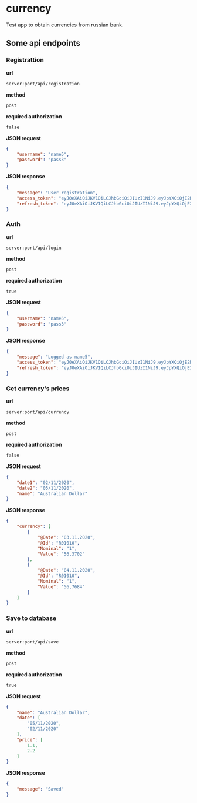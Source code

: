 # currency
Test app to obtain currencies from russian bank.

## Some api endpoints
### Registrattion



**url**

``server:port/api/registration``

**method**

``post``

**required authorization**

`false`

**JSON request**

```json
{
    "username": "name5",
    "password": "pass3"
}
```

**JSON response**

```json
{
    "message": "User registration",
    "access_token": "eyJ0eXAiOiJKV1QiLCJhbGciOiJIUzI1NiJ9.eyJpYXQiOjE2MDU1MDI2NDMsIm5iZiI6MTYwNTUwMjY0MywianRpIjoiYWIwMDJmZGEtYTU5Mi00NzUzLTk5ZDItMWRkMTg4MmY4NTkzIiwiZXhwIjoxNjA1NTAzNTQzLCJpZGVudGl0eSI6Im5hbWU1IiwiZnJlc2giOmZhbHNlLCJ0eXBlIjoiYWNjZXNzIn0.S5EkJ7M8j-HX1UZ-4wRRdRHe5rGvxwZf399vpGElmrA",
    "refresh_token": "eyJ0eXAiOiJKV1QiLCJhbGciOiJIUzI1NiJ9.eyJpYXQiOjE2MDU1MDI2NDMsIm5iZiI6MTYwNTUwMjY0MywianRpIjoiODIwOTg0ODItYTQxZi00M2JjLWI2NWMtOGY1MzViZTE5YzIzIiwiZXhwIjoxNjA4MDk0NjQzLCJpZGVudGl0eSI6Im5hbWU1IiwidHlwZSI6InJlZnJlc2gifQ.FSvUTfn5zEKsCvT59JSeVfHEWkHAL1bhThlD7OTzgCM"
}
```

### Auth

**url**

`server:port/api/login`

**method**

`post`

**required authorization**

`true`

**JSON request**

```json
{
    "username": "name5",
    "password": "pass3"
}
```

**JSON response**

```json
{
    "message": "Logged as name5",
    "access_token": "eyJ0eXAiOiJKV1QiLCJhbGciOiJIUzI1NiJ9.eyJpYXQiOjE2MDU0NTA5NjksIm5iZiI6MTYwNTQ1MDk2OSwianRpIjoiNTVjMjlmYzgtNzFhZi00NWMzLTg3ODctNTMwYmY1OTNlOWM5IiwiZXhwIjoxNjA1NDUxODY5LCJpZGVudGl0eSI6Im5hbWU0IiwiZnJlc2giOmZhbHNlLCJ0eXBlIjoiYWNjZXNzIn0.r5kttPPcL_3ck7XT3npFUusWTbb3UqswzoSvmDzp0HM",
    "refresh_token": "eyJ0eXAiOiJKV1QiLCJhbGciOiJIUzI1NiJ9.eyJpYXQiOjE2MDU0NTA5NjksIm5iZiI6MTYwNTQ1MDk2OSwianRpIjoiYTg0YTg3NmUtZTQzZC00MzMyLWJjYWItNjkzZDEzMzAzMTU4IiwiZXhwIjoxNjA4MDQyOTY5LCJpZGVudGl0eSI6Im5hbWU0IiwidHlwZSI6InJlZnJlc2gifQ.1yqU0YhNBRiRp3aKtUt9S2Ani3An2PlhmsyXdVkYOlw"
}
```



### Get currency's prices

**url**

`server:port/api/currency`

**method**

`post`

**required authorization**

`false`

**JSON request**

```json
{
    "date1": "02/11/2020",
    "date2": "05/11/2020",
    "name": "Australian Dollar"
}
```

**JSON response**

```json
{
    "currency": [
        {
            "@Date": "03.11.2020",
            "@Id": "R01010",
            "Nominal": "1",
            "Value": "56,3702"
        },
        {
            "@Date": "04.11.2020",
            "@Id": "R01010",
            "Nominal": "1",
            "Value": "56,7684"
        }
    ]
}
```



### Save to database

**url**

`server:port/api/save`

**method**

`post`

**required authorization**

`true`

**JSON request**

```json
{
    "name": "Australian Dollar",
    "date": [
        "05/11/2020",
        "02/11/2020"
    ],
    "price": [
        1.1,
        2.2
    ]
}
```

**JSON response**

```json
{
    "message": "Saved"
}
```

